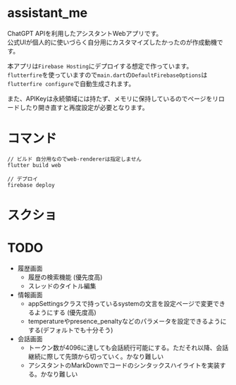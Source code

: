 # assistant_me
ChatGPT APIを利用したアシスタントWebアプリです。  
公式UIが個人的に使いづらく自分用にカスタマイズしたかったのが作成動機です。  

本アプリは`Firebase Hosting`にデプロイする想定で作っています。  
`flutterfire`を使っていますので`main.dart`の`DefaultFirebaseOptions`は`flutterfire configure`で自動生成されます。  

また、APIKeyは永続領域には持たず、メモリに保持しているのでページをリロードしたり開き直すと再度設定が必要となります。  

# コマンド
```
// ビルド 自分用なのでweb-rendererは指定しません
flutter build web

// デプロイ
firebase deploy
```

# スクショ

# TODO
- 履歴画面
  - 履歴の検索機能 (優先度高)
  - スレッドのタイトル編集
- 情報画面
  - appSettingsクラスで持っているsystemの文言を設定ページで変更できるようにする (優先度高)
  - temperatureやpresence_penaltyなどのパラメータを設定できるようにする(デフォルトでも十分そう)
- 会話画面
  - トークン数が4096に達しても会話続行可能にする。ただそれ以降、会話継続に際して先頭から切っていく。かなり難しい
  - アシスタントのMarkDownでコードのシンタックスハイライトを実装する。かなり難しい
